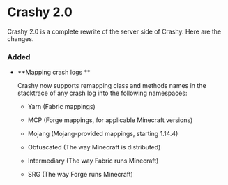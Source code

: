 # Crashy 2.0

Crashy 2.0 is a complete rewrite of the server side of Crashy. Here are the changes.

### Added

- **Mapping crash logs **

  Crashy now supports remapping class and methods names in the stacktrace of any crash log into the following namespaces:

  - Yarn (Fabric mappings)
  - MCP (Forge mappings, for applicable Minecraft versions)
  - Mojang (Mojang-provided mappings, starting 1.14.4)

  - Obfuscated (The way Minecraft is distributed)

  - Intermediary (The way Fabric runs Minecraft)

  - SRG (The way Forge runs Minecraft)

    
